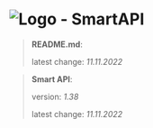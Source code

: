 # ![Logo](https://cdn.minevalley.eu/branding/logo_64px_cropped.png) - SmartAPI

> **README.md**:
>
> latest change: _11.11.2022_

> **Smart API**:
>
> version: _1.38_
>
> latest change: _11.11.2022_
